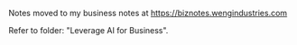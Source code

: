 Notes moved to my business notes at https://biznotes.wengindustries.com

Refer to folder: "Leverage AI for Business".